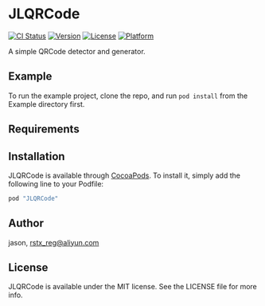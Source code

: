 # JLQRCode

[![CI Status](http://img.shields.io/travis/jason/JLQRCode.svg?style=flat)](https://travis-ci.org/jason/JLQRCode)
[![Version](https://img.shields.io/cocoapods/v/JLQRCode.svg?style=flat)](http://cocoapods.org/pods/JLQRCode)
[![License](https://img.shields.io/cocoapods/l/JLQRCode.svg?style=flat)](http://cocoapods.org/pods/JLQRCode)
[![Platform](https://img.shields.io/cocoapods/p/JLQRCode.svg?style=flat)](http://cocoapods.org/pods/JLQRCode)

A simple QRCode detector and generator.

## Example

To run the example project, clone the repo, and run `pod install` from the Example directory first.

## Requirements

## Installation

JLQRCode is available through [CocoaPods](http://cocoapods.org). To install
it, simply add the following line to your Podfile:

```ruby
pod "JLQRCode"
```

## Author

jason, rstx_reg@aliyun.com

## License

JLQRCode is available under the MIT license. See the LICENSE file for more info.
